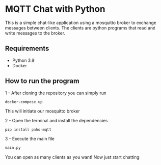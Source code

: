 # MQTT Chat with Python

This is a simple chat-like application using a mosquitto broker to exchange messages between clients. The clients are python programs that read and write messages to the broker.

## Requirements

- Python 3.9
- Docker

## How to run the program

1 - After cloning the repository you can simply run

```shell
docker-compose up
```

This will initiate our mosquitto broker

2 - Open the terminal and install the dependencies

```python
pip install paho-mqtt
```

3 - Execute the main file

```python
main.py
```

You can open as many clients as you want! Now just start chatting
